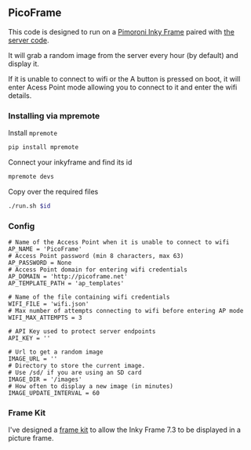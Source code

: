 ## PicoFrame

This code is designed to run on a [Pimoroni Inky Frame](https://shop.pimoroni.com/search?q=inky%20frame%20pico%20w) paired with [the server code](https://github.com/North101/pico-frame-server/).

It will grab a random image from the server every hour (by default) and display it.

If it is unable to connect to wifi or the A button is pressed on boot, it will enter Acess Point mode allowing you to connect to it and enter the wifi details.

### Installing via mpremote

Install `mpremote`
```bash
pip install mpremote
```

Connect your inkyframe and find its id
```bash
mpremote devs
```

Copy over the required files
```bash
./run.sh $id
```

### Config
```
# Name of the Access Point when it is unable to connect to wifi
AP_NAME = 'PicoFrame'
# Access Point password (min 8 characters, max 63)
AP_PASSWORD = None
# Access Point domain for entering wifi credentials
AP_DOMAIN = 'http://picoframe.net'
AP_TEMPLATE_PATH = 'ap_templates'

# Name of the file containing wifi credentials
WIFI_FILE = 'wifi.json'
# Max number of attempts connecting to wifi before entering AP mode
WIFI_MAX_ATTEMPTS = 3

# API Key used to protect server endpoints
API_KEY = ''

# Url to get a random image
IMAGE_URL = ''
# Directory to store the current image.
# Use /sd/ if you are using an SD card
IMAGE_DIR = '/images'
# How often to display a new image (in minutes)
IMAGE_UPDATE_INTERVAL = 60
```

### Frame Kit

I've designed a [frame kit](frame_kit/README.md) to allow the Inky Frame 7.3 to be displayed in a picture frame.
